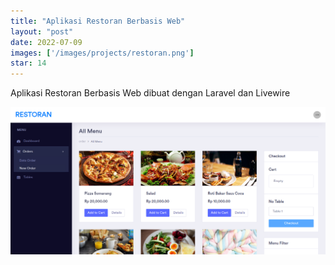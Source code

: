 ```yaml
---
title: "Aplikasi Restoran Berbasis Web"
layout: "post"
date: 2022-07-09
images: ['/images/projects/restoran.png']
star: 14
---
```


Aplikasi Restoran Berbasis Web dibuat dengan Laravel dan Livewire

![Preview](/images/projects/restoran.png)